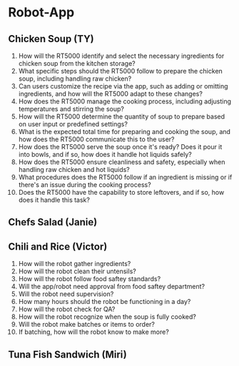 # Robot-App

## Chicken Soup (TY)
1. How will the RT5000 identify and select the necessary ingredients for chicken soup from the kitchen storage?
2. What specific steps should the RT5000 follow to prepare the chicken soup, including handling raw chicken?
3. Can users customize the recipe via the app, such as adding or omitting ingredients, and how will the RT5000 adapt to these changes?
4. How does the RT5000 manage the cooking process, including adjusting temperatures and stirring the soup?
5. How will the RT5000 determine the quantity of soup to prepare based on user input or predefined settings?
6. What is the expected total time for preparing and cooking the soup, and how does the RT5000 communicate this to the user?
7. How does the RT5000 serve the soup once it's ready? Does it pour it into bowls, and if so, how does it handle hot liquids safely?
8. How does the RT5000 ensure cleanliness and safety, especially when handling raw chicken and hot liquids?
9. What procedures does the RT5000 follow if an ingredient is missing or if there's an issue during the cooking process?
10. Does the RT5000 have the capability to store leftovers, and if so, how does it handle this task?

## Chefs Salad (Janie)

## Chili and Rice (Victor)

1. How will the robot gather ingredients?
2. How will the robot clean their untensils?
3. How will the robot follow food saftey standards?
4. Will the app/robot need approval from food saftey department?
5. Will the robot need supervision?
6. How many hours should the robot be functioning in a day?
7. How will the robot check for QA?
8. How will the robot recognize when the soup is fully cooked?
9. Will the robot make batches or items to order?
10. If batching, how will the robot know to make more?

## Tuna Fish Sandwich (Miri)

